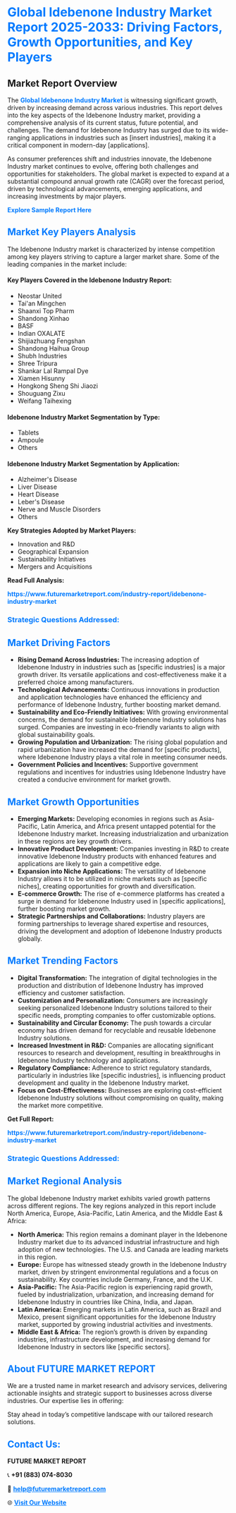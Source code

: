 <h1 style="color: #007BFF;">Global Idebenone Industry Market Report 2025-2033: Driving Factors, Growth Opportunities, and Key Players</h1>

<section id="overview">
<h2>Market Report Overview</h2>
<p>The <a href="https://www.futuremarketreport.com/industry-report/idebenone-industry-market" style="color: #007BFF; text-decoration: none;"><strong>Global Idebenone Industry Market</strong></a> is witnessing significant growth, driven by increasing demand across various industries. This report delves into the key aspects of the Idebenone Industry market, providing a comprehensive analysis of its current status, future potential, and challenges. The demand for Idebenone Industry has surged due to its wide-ranging applications in industries such as [insert industries], making it a critical component in modern-day [applications].</p>
<p>As consumer preferences shift and industries innovate, the Idebenone Industry market continues to evolve, offering both challenges and opportunities for stakeholders. The global market is expected to expand at a substantial compound annual growth rate (CAGR) over the forecast period, driven by technological advancements, emerging applications, and increasing investments by major players.</p>
</section>

<section id="overview">
<p><a href="https://www.futuremarketreport.com/request-sample/reportId=110001" style="color: #007BFF; text-decoration: none;"><strong>Explore Sample Report Here</strong></a></p>
</section>

<section id="key-players">
<h2 style="color: #007BFF;">Market Key Players Analysis</h2>
<p>The Idebenone Industry market is characterized by intense competition among key players striving to capture a larger market share. Some of the leading companies in the market include:</p>
<h4>Key Players Covered in the Idebenone Industry Report:</h4>
<ul><li>Neostar United</li><li>Tai&#039;an Mingchen</li><li>Shaanxi Top Pharm</li><li>Shandong Xinhao</li><li>BASF</li><li>Indian OXALATE</li><li>Shijiazhuang Fengshan</li><li>Shandong Haihua Group</li><li>Shubh Industries</li><li>Shree Tripura</li><li>Shankar Lal Rampal Dye</li><li>Xiamen Hisunny</li><li>Hongkong Sheng Shi Jiaozi</li><li>Shouguang Zixu</li><li>Weifang Taihexing</li></ul>
<h4>Idebenone Industry Market Segmentation by Type:</h4>
<ul><li>Tablets</li><li>Ampoule</li><li>Others</li></ul>

<h4>Idebenone Industry Market Segmentation by Application:</h4>
<ul><li>Alzheimer&#039;s Disease</li><li>Liver Disease</li><li>Heart Disease</li><li>Leber&#039;s Disease</li><li>Nerve and Muscle Disorders</li><li>Others</li></ul>
<p><strong>Key Strategies Adopted by Market Players:</strong></p>
<ul>
<li>Innovation and R&D</li>
<li>Geographical Expansion</li>
<li>Sustainability Initiatives</li>
<li>Mergers and Acquisitions</li>
</ul>
</section>

<section>
<p><strong>Read Full Analysis: </strong></p><a href="https://www.futuremarketreport.com/industry-report/idebenone-industry-market" style="color: #007BFF; text-decoration: none;"><strong>https://www.futuremarketreport.com/industry-report/idebenone-industry-market</strong></a>
<h3 style="color: #007BFF;">Strategic Questions Addressed:</h3>
</section>

<section id="driving-factors">
<h2 style="color: #007BFF;">Market Driving Factors</h2>
<ul>
<li><strong>Rising Demand Across Industries:</strong> The increasing adoption of Idebenone Industry in industries such as [specific industries] is a major growth driver. Its versatile applications and cost-effectiveness make it a preferred choice among manufacturers.</li>
<li><strong>Technological Advancements:</strong> Continuous innovations in production and application technologies have enhanced the efficiency and performance of Idebenone Industry, further boosting market demand.</li>
<li><strong>Sustainability and Eco-Friendly Initiatives:</strong> With growing environmental concerns, the demand for sustainable Idebenone Industry solutions has surged. Companies are investing in eco-friendly variants to align with global sustainability goals.</li>
<li><strong>Growing Population and Urbanization:</strong> The rising global population and rapid urbanization have increased the demand for [specific products], where Idebenone Industry plays a vital role in meeting consumer needs.</li>
<li><strong>Government Policies and Incentives:</strong> Supportive government regulations and incentives for industries using Idebenone Industry have created a conducive environment for market growth.</li>
</ul>
</section>

<section id="growth-opportunities">
<h2 style="color: #007BFF;">Market Growth Opportunities</h2>
<ul>
<li><strong>Emerging Markets:</strong> Developing economies in regions such as Asia-Pacific, Latin America, and Africa present untapped potential for the Idebenone Industry market. Increasing industrialization and urbanization in these regions are key growth drivers.</li>
<li><strong>Innovative Product Development:</strong> Companies investing in R&D to create innovative Idebenone Industry products with enhanced features and applications are likely to gain a competitive edge.</li>
<li><strong>Expansion into Niche Applications:</strong> The versatility of Idebenone Industry allows it to be utilized in niche markets such as [specific niches], creating opportunities for growth and diversification.</li>
<li><strong>E-commerce Growth:</strong> The rise of e-commerce platforms has created a surge in demand for Idebenone Industry used in [specific applications], further boosting market growth.</li>
<li><strong>Strategic Partnerships and Collaborations:</strong> Industry players are forming partnerships to leverage shared expertise and resources, driving the development and adoption of Idebenone Industry products globally.</li>
</ul>
</section>

<section id="trending-factors">
<h2 style="color: #007BFF;">Market Trending Factors</h2>
<ul>
<li><strong>Digital Transformation:</strong> The integration of digital technologies in the production and distribution of Idebenone Industry has improved efficiency and customer satisfaction.</li>
<li><strong>Customization and Personalization:</strong> Consumers are increasingly seeking personalized Idebenone Industry solutions tailored to their specific needs, prompting companies to offer customizable options.</li>
<li><strong>Sustainability and Circular Economy:</strong> The push towards a circular economy has driven demand for recyclable and reusable Idebenone Industry solutions.</li>
<li><strong>Increased Investment in R&D:</strong> Companies are allocating significant resources to research and development, resulting in breakthroughs in Idebenone Industry technology and applications.</li>
<li><strong>Regulatory Compliance:</strong> Adherence to strict regulatory standards, particularly in industries like [specific industries], is influencing product development and quality in the Idebenone Industry market.</li>
<li><strong>Focus on Cost-Effectiveness:</strong> Businesses are exploring cost-efficient Idebenone Industry solutions without compromising on quality, making the market more competitive.</li>
</ul>
</section>

<section>
<p><strong>Get Full Report: </strong></p><a href="https://www.futuremarketreport.com/industry-report/idebenone-industry-market" style="color: #007BFF; text-decoration: none;"><strong>https://www.futuremarketreport.com/industry-report/idebenone-industry-market</strong></a>
<h3 style="color: #007BFF;">Strategic Questions Addressed:</h3>
</section>


<section id="regional-analysis">
<h2 style="color: #007BFF;">Market Regional Analysis</h2>
<p>The global Idebenone Industry market exhibits varied growth patterns across different regions. The key regions analyzed in this report include North America, Europe, Asia-Pacific, Latin America, and the Middle East & Africa:</p>
<ul>
<li><strong>North America:</strong> This region remains a dominant player in the Idebenone Industry market due to its advanced industrial infrastructure and high adoption of new technologies. The U.S. and Canada are leading markets in this region.</li>
<li><strong>Europe:</strong> Europe has witnessed steady growth in the Idebenone Industry market, driven by stringent environmental regulations and a focus on sustainability. Key countries include Germany, France, and the U.K.</li>
<li><strong>Asia-Pacific:</strong> The Asia-Pacific region is experiencing rapid growth, fueled by industrialization, urbanization, and increasing demand for Idebenone Industry in countries like China, India, and Japan.</li>
<li><strong>Latin America:</strong> Emerging markets in Latin America, such as Brazil and Mexico, present significant opportunities for the Idebenone Industry market, supported by growing industrial activities and investments.</li>
<li><strong>Middle East & Africa:</strong> The region’s growth is driven by expanding industries, infrastructure development, and increasing demand for Idebenone Industry in sectors like [specific sectors].</li>
</ul>
</section>

<footer>
<h2 style="color: #007BFF;">About FUTURE MARKET REPORT</h2>
<p>We are a trusted name in market research and advisory services, delivering actionable insights and strategic support to businesses across diverse industries. Our expertise lies in offering:</p>

<p>Stay ahead in today’s competitive landscape with our tailored research solutions.</p>

<h2 style="color: #007BFF;">Contact Us:</h2>
<p><strong>FUTURE MARKET REPORT</strong></p>
<p>📞 <strong>+91 (883) 074-8030</strong></p>
<p>📧 <strong><a href="mailto:help@futuremarketreport.com" style="color: #007BFF;">help@futuremarketreport.com</a></strong></p>
<p>🌐 <strong><a href="https://www.futuremarketreport.com/" style="color: #007BFF;">Visit Our Website</a></strong></p>
</footer>